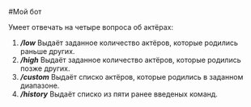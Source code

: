 #Мой бот

Умеет отвечать на четыре вопроса об актёрах:

1. ***/low*** Выдаёт заданное количество актёров, которые родились раньше других.
2. ***/high*** Выдаёт заданное количество актёров, которые родились позже других.
3. ***/custom*** Выдаёт списко актёров, которые родились в заданном диапазоне.
4. ***/history*** Выдаёт списко из пяти ранее введеных команд.
